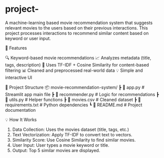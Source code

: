 # project-
 A machine-learning based movie recommendation system that suggests  relevant movies to the users based on their previous interactions. This project processes interactions to recommend similar content based on keyword or user input.

🚀 Features 

🔍 Keyword-based movie recommendations
📈 Analyzes  metadata (title, tags, description)
🧠 Uses TF-IDF + Cosine Similarity for content-based filtering
📊 Cleaned and preprocessed real-world data
💡 Simple and interactive UI 

📁 Project Structure
📦 movie-recommendation-system/
 ┣ 📜 app.py                # Streamlit app main file
 ┣ 📜 recommender.py        # Logic for recommendations
 ┣ 📜 utils.py              # Helper functions
 ┣ 📜 movies.csv            # Cleaned dataset
 ┣ 📜 requirements.txt      # Python dependencies
 ┗ 📜 README.md             # Project documentation

 💡 How It Works

1. Data Collection: Uses the movies dataset (title, tags, etc.)
2. Text Vectorization: Apply TF-IDF to convert text to vectors.
3. Similarity Score: Use Cosine Similarity to find similar movies.
4. User Input: User types a movie keyword or title.
5. Output: Top 5 similar movies are displayed.

